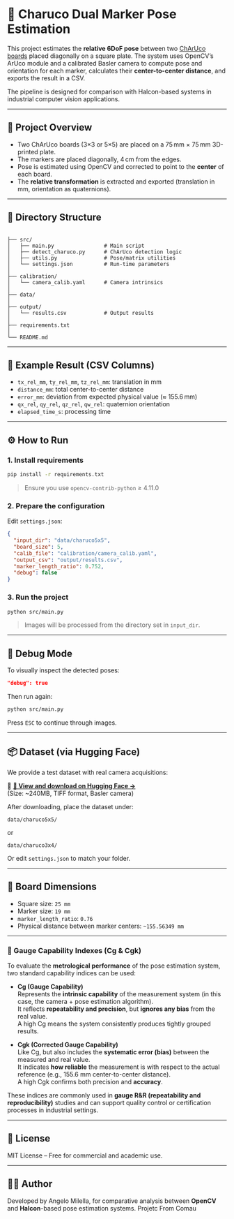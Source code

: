 # 🔧 Charuco Dual Marker Pose Estimation

This project estimates the **relative 6DoF pose** between two [ChArUco boards](https://docs.opencv.org/4.x/d9/d6a/group__aruco.html) placed diagonally on a square plate. The system uses OpenCV’s ArUco module and a calibrated Basler camera to compute pose and orientation for each marker, calculates their **center-to-center distance**, and exports the result in a CSV.

The pipeline is designed for comparison with Halcon-based systems in industrial computer vision applications.

---

## 📌 Project Overview

- Two ChArUco boards (3×3 or 5×5) are placed on a 75 mm × 75 mm 3D-printed plate.
- The markers are placed diagonally, 4 cm from the edges.
- Pose is estimated using OpenCV and corrected to point to the **center** of each board.
- The **relative transformation** is extracted and exported (translation in mm, orientation as quaternions).

---

## 📁 Directory Structure

```

├── src/
│   ├── main.py                # Main script
│   ├── detect_charuco.py      # ChArUco detection logic
│   ├── utils.py               # Pose/matrix utilities
│   └── settings.json          # Run-time parameters
│ 
├── calibration/
│   └── camera_calib.yaml      # Camera intrinsics
│
├── data/
│
├── output/
│   └── results.csv            # Output results
│ 
├── requirements.txt
│
└── README.md
```

---

## 🧪 Example Result (CSV Columns)

- `tx_rel_mm`, `ty_rel_mm`, `tz_rel_mm`: translation in mm
- `distance_mm`: total center-to-center distance
- `error_mm`: deviation from expected physical value (≈ 155.6 mm)
- `qx_rel`, `qy_rel`, `qz_rel`, `qw_rel`: quaternion orientation
- `elapsed_time_s`: processing time

---

## ⚙️ How to Run

### 1. Install requirements

```bash
pip install -r requirements.txt
```

> Ensure you use `opencv-contrib-python` ≥ 4.11.0

### 2. Prepare the configuration

Edit `settings.json`:

```json
{
  "input_dir": "data/charuco5x5",
  "board_size": 5,
  "calib_file": "calibration/camera_calib.yaml",
  "output_csv": "output/results.csv",
  "marker_length_ratio": 0.752,
  "debug": false
}
```

### 3. Run the project

```bash
python src/main.py
```

> Images will be processed from the directory set in `input_dir`.

---

## 🧰 Debug Mode

To visually inspect the detected poses:

```json
"debug": true
```

Then run again:

```bash
python src/main.py
```

Press `ESC` to continue through images.

---

## 📦 Dataset (via Hugging Face)

We provide a test dataset with real camera acquisitions:

📁 **[🧬 View and download on Hugging Face →](https://huggingface.co/datasets/banksAcc/Halcon_Charuco_comparison)**  
(Size: ~240MB, TIFF format, Basler camera)

After downloading, place the dataset under:

```
data/charuco5x5/
```

or

```
data/charuco3x4/
```

Or edit `settings.json` to match your folder.

---

## 📐 Board Dimensions

- Square size: `25 mm`
- Marker size: `19 mm`
- `marker_length_ratio`: `0.76`
- Physical distance between marker centers: `~155.56349 mm`

---

### 📏 Gauge Capability Indexes (Cg & Cgk)

To evaluate the **metrological performance** of the pose estimation system, two standard capability indices can be used:

- **Cg (Gauge Capability)**  
  Represents the **intrinsic capability** of the measurement system (in this case, the camera + pose estimation algorithm).  
  It reflects **repeatability and precision**, but **ignores any bias** from the real value.  
  A high Cg means the system consistently produces tightly grouped results.

- **Cgk (Corrected Gauge Capability)**  
  Like Cg, but also includes the **systematic error (bias)** between the measured and real value.  
  It indicates **how reliable** the measurement is with respect to the actual reference (e.g., 155.6 mm center-to-center distance).  
  A high Cgk confirms both precision and **accuracy**.

These indices are commonly used in **gauge R&R (repeatability and reproducibility)** studies and can support quality control or certification processes in industrial settings.

---
## 📄 License

MIT License – Free for commercial and academic use.

---

## 🙋‍♂️ Author

Developed by Angelo Milella, for comparative analysis between **OpenCV** and **Halcon**-based pose estimation systems. Projetc From Comau
